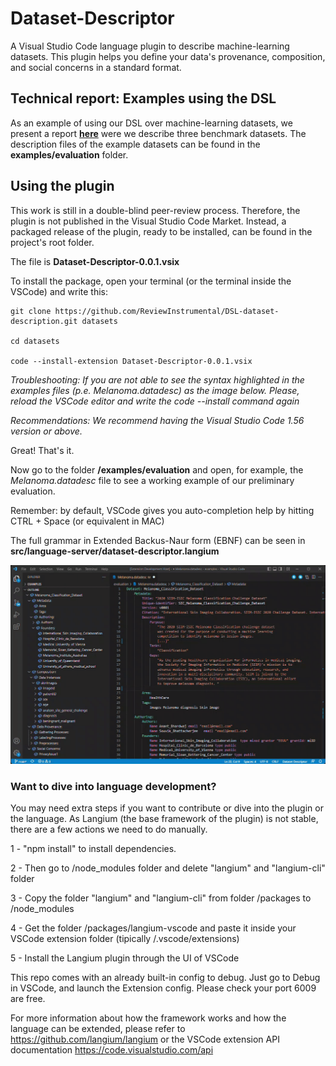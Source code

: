 # Dataset-Descriptor
A Visual Studio Code language plugin to describe machine-learning datasets. This plugin helps you define your data's provenance, composition, and social concerns in a standard format. 

## Technical report: Examples using the DSL 

As an example of using our DSL over machine-learning datasets, we present a report **[here](https://github.com/ReviewInstrumental/DSL-dataset-description/blob/master/examples/evaluation/DSL-Dataset-definition-examples-report.pdf)** were we describe three benchmark datasets. The description files of the example datasets can be found in the **examples/evaluation** folder.

## Using the plugin

This work is still in a double-blind peer-review process. Therefore, the plugin is not published in the Visual Studio Code Market. Instead, a packaged release of the plugin, ready to be installed, can be found in the project's root folder. 

The file is **Dataset-Descriptor-0.0.1.vsix**

To install the package, open your terminal (or the terminal inside the VSCode) and write this:

```
git clone https://github.com/ReviewInstrumental/DSL-dataset-description.git datasets

cd datasets 

code --install-extension Dataset-Descriptor-0.0.1.vsix
```

*Troubleshooting: If you are not able to see the syntax highlighted in the examples files (p.e. *Melanoma.datadesc*) as the image below. Please, reload the VSCode editor and write the code --install command again*

*Recommendations: We recommend having the Visual Studio Code 1.56 version or above.*

Great! That's it.

Now go to the folder **/examples/evaluation** and open, for example, the *Melanoma.datadesc* file to see a working example of our preliminary evaluation.

Remember: by default, VSCode gives you auto-completion help by hitting CTRL + Space (or equivalent in MAC)

The full grammar in Extended Backus-Naur form (EBNF) can be seen in **src/language-server/dataset-descriptor.langium**

![Autocompletion feature](fileicons/Autcomplete.gif)


### Want to dive into language development?



You may need extra steps if you want to contribute or dive into the plugin or the language. As Langium (the base framework of the plugin) is not stable, there are a few actions we need to do manually.

1 - "npm install" to install dependencies.

2 - Then go to /node_modules folder and delete "langium" and "langium-cli" folder

3 - Copy the folder "langium" and "langium-cli" from folder /packages to /node_modules

4 - Get the folder /packages/langium-vscode and paste it inside your VSCode extension folder (tipically <user home>/.vscode/extensions)
  
5 - Install the Langium plugin through the UI of VSCode


This repo comes with an already built-in config to debug. Just go to Debug in VSCode, and launch the Extension config. Please check your port 6009 are free.
  
For more information about how the framework works and how the language can be extended, please refer to https://github.com/langium/langium or the VSCode extension API documentation https://code.visualstudio.com/api


